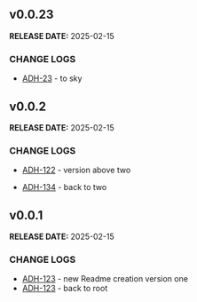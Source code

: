 ## v0.0.23

**RELEASE DATE:** 2025-02-15

### CHANGE LOGS

* <span style='color:skyblue;'>[ADH-23](https://jira.example.com/browse/ADH-23)</span> - to sky


## v0.0.2

**RELEASE DATE:** 2025-02-15

### CHANGE LOGS

* <span style='color:skyblue;'>[ADH-122](https://jira.example.com/browse/ADH-122)</span> - version above two


* <span style='color:skyblue;'>[ADH-134](https://jira.example.com/browse/ADH-134)</span> - back to two

## v0.0.1

**RELEASE DATE:** 2025-02-15

### CHANGE LOGS


* <span style='color:skyblue;'>[ADH-123](https://jira.example.com/browse/ADH-123)</span> - new Readme creation version one
* <span style='color:skyblue;'>[ADH-123](https://jira.example.com/browse/ADH-123)</span> - back to root
